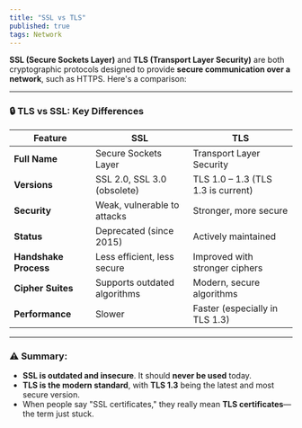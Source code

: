 ```yaml
---
title: "SSL vs TLS"
published: true
tags: Network
---
```


**SSL (Secure Sockets Layer)** and **TLS (Transport Layer Security)** are both cryptographic protocols designed to provide **secure communication over a network**, such as HTTPS. Here's a comparison:

---

### 🔒 TLS vs SSL: Key Differences

| Feature               | SSL                          | TLS                                |
| --------------------- | ---------------------------- | ---------------------------------- |
| **Full Name**         | Secure Sockets Layer         | Transport Layer Security           |
| **Versions**          | SSL 2.0, SSL 3.0 (obsolete)  | TLS 1.0 – 1.3 (TLS 1.3 is current) |
| **Security**          | Weak, vulnerable to attacks  | Stronger, more secure              |
| **Status**            | Deprecated (since 2015)      | Actively maintained                |
| **Handshake Process** | Less efficient, less secure  | Improved with stronger ciphers     |
| **Cipher Suites**     | Supports outdated algorithms | Modern, secure algorithms          |
| **Performance**       | Slower                       | Faster (especially in TLS 1.3)     |

---

### ⚠️ Summary:

- **SSL is outdated and insecure**. It should **never be used** today.
- **TLS is the modern standard**, with **TLS 1.3** being the latest and most secure version.
- When people say "SSL certificates," they really mean **TLS certificates**—the term just stuck.
